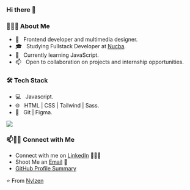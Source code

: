 ### Hi there 👋

<!--
**nylzen/nylzen** is a ✨ _special_ ✨ repository because its `README.md` (this file) appears on your GitHub profile.

Here are some ideas to get you started:

- 🔭 I’m currently working on ...
- 🌱 I’m currently learning ...
- 👯 I’m looking to collaborate on ...
- 🤔 I’m looking for help with ...
- 💬 Ask me about ...
- 📫 How to reach me: ...
- 😄 Pronouns: ...
- ⚡ Fun fact: ...
-->

<h3> 👨🏻‍💻 About Me </h3>

- 🤔 &nbsp; Frontend developer and multimedia designer.
- 🎓 &nbsp; Studying Fullstack Developer at [Nucba](https://nucba.com.ar/).
- 🌱 &nbsp; Currently learning JavaScript.
- 📫 &nbsp; Open to collaboration on projects and internship opportunities.

<h3>🛠 Tech Stack</h3>

- 💻 &nbsp; Javascript.
- 🌐 &nbsp; HTML | CSS | Tailwind | Sass.
- 🔧 &nbsp; Git | Figma.

![](https://laurencteffeau.files.wordpress.com/2020/07/firecomputergliphy.gif)

<!-- ![github stats](https://github-readme-stats.vercel.app/api?username=nylzen&show_icons=true)-->

### 📫🤝🏻 Connect with Me

 - Connect with me on [LinkedIn](https://www.linkedin.com/in/nelsontugores/) 👨🏻‍💻
 - Shoot Me an [Email](mailto:tugoresn@gmail.com) 💌
 - [GitHub Profile Summary](https://profile-summary-for-github.com/user/nylzen)




 ⭐️ From [Nylzen](https://github.com/nylzen)
